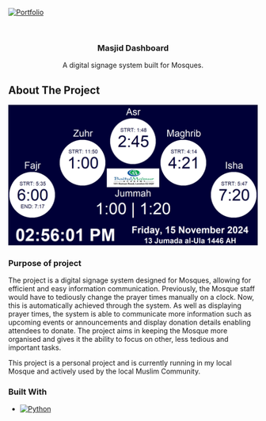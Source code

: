 <a id="readme-top"></a>

[![Portfolio][portfolio-shield]][portfolio-url]

<br />
<div align="center">
  <h3 align="center">Masjid Dashboard</h3>
  <p align="center">
    A digital signage system built for Mosques.
  </p>
</div>

<!-- ABOUT THE PROJECT -->

## About The Project

![Preview](images/preview.png)

### Purpose of project

The project is a digital signage system designed for Mosques, allowing for efficient and easy information communication. Previously, the Mosque staff would have to tediously change the prayer times manually on a clock. Now, this is automatically achieved through the system. As well as displaying prayer times, the system is able to communicate more information such as upcoming events or announcements and display donation details enabling attendees to donate. The project aims in keeping the Mosque more organised and gives it the ability to focus on other, less tedious and important tasks.

This project is a personal project and is currently running in my local Mosque and actively used by the local Muslim Community.

### Built With

- [![Python][Python]][Python-url]

<!-- MARKDOWN LINKS & IMAGES -->
<!-- https://www.markdownguide.org/basic-syntax/#reference-style-links -->

[portfolio-shield]: https://img.shields.io/badge/Portfolio-000?style=for-the-badge&logo=web&logoColor=white
[portfolio-url]: https://habibabdulwahid.com/
[Python]: https://img.shields.io/badge/Python-3776AB?style=for-the-badge&logo=python&logoColor=white
[Python-url]: https://www.python.org/
